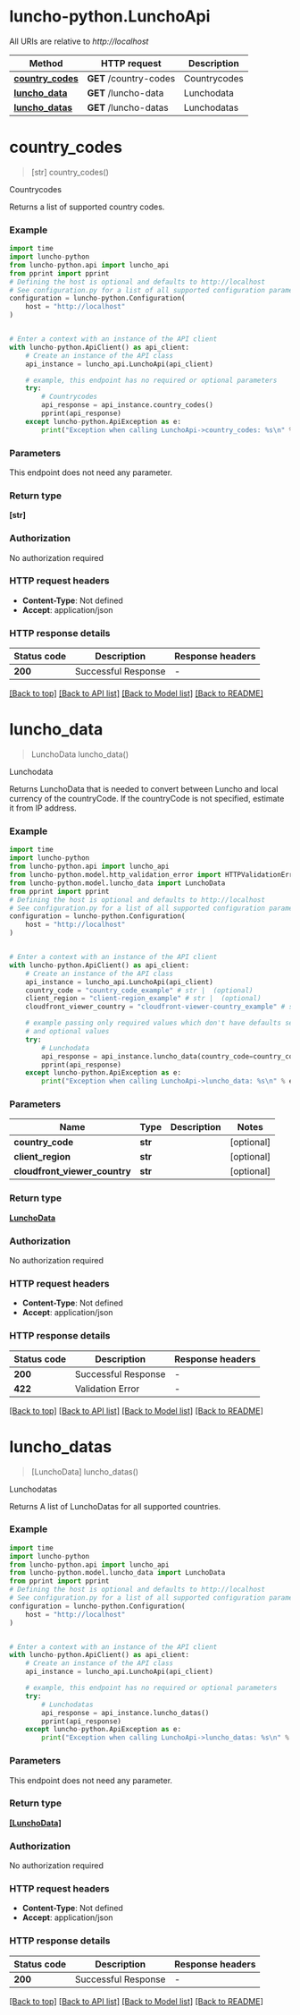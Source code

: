 # luncho-python.LunchoApi

All URIs are relative to *http://localhost*

Method | HTTP request | Description
------------- | ------------- | -------------
[**country_codes**](LunchoApi.md#country_codes) | **GET** /country-codes | Countrycodes
[**luncho_data**](LunchoApi.md#luncho_data) | **GET** /luncho-data | Lunchodata
[**luncho_datas**](LunchoApi.md#luncho_datas) | **GET** /luncho-datas | Lunchodatas


# **country_codes**
> [str] country_codes()

Countrycodes

Returns a list of supported country codes.

### Example

```python
import time
import luncho-python
from luncho-python.api import luncho_api
from pprint import pprint
# Defining the host is optional and defaults to http://localhost
# See configuration.py for a list of all supported configuration parameters.
configuration = luncho-python.Configuration(
    host = "http://localhost"
)


# Enter a context with an instance of the API client
with luncho-python.ApiClient() as api_client:
    # Create an instance of the API class
    api_instance = luncho_api.LunchoApi(api_client)

    # example, this endpoint has no required or optional parameters
    try:
        # Countrycodes
        api_response = api_instance.country_codes()
        pprint(api_response)
    except luncho-python.ApiException as e:
        print("Exception when calling LunchoApi->country_codes: %s\n" % e)
```


### Parameters
This endpoint does not need any parameter.

### Return type

**[str]**

### Authorization

No authorization required

### HTTP request headers

 - **Content-Type**: Not defined
 - **Accept**: application/json


### HTTP response details
| Status code | Description | Response headers |
|-------------|-------------|------------------|
**200** | Successful Response |  -  |

[[Back to top]](#) [[Back to API list]](../README.md#documentation-for-api-endpoints) [[Back to Model list]](../README.md#documentation-for-models) [[Back to README]](../README.md)

# **luncho_data**
> LunchoData luncho_data()

Lunchodata

Returns LunchoData that is needed to convert between Luncho and local currency of the countryCode. If the countryCode is not specified, estimate it from IP address.

### Example

```python
import time
import luncho-python
from luncho-python.api import luncho_api
from luncho-python.model.http_validation_error import HTTPValidationError
from luncho-python.model.luncho_data import LunchoData
from pprint import pprint
# Defining the host is optional and defaults to http://localhost
# See configuration.py for a list of all supported configuration parameters.
configuration = luncho-python.Configuration(
    host = "http://localhost"
)


# Enter a context with an instance of the API client
with luncho-python.ApiClient() as api_client:
    # Create an instance of the API class
    api_instance = luncho_api.LunchoApi(api_client)
    country_code = "country_code_example" # str |  (optional)
    client_region = "client-region_example" # str |  (optional)
    cloudfront_viewer_country = "cloudfront-viewer-country_example" # str |  (optional)

    # example passing only required values which don't have defaults set
    # and optional values
    try:
        # Lunchodata
        api_response = api_instance.luncho_data(country_code=country_code, client_region=client_region, cloudfront_viewer_country=cloudfront_viewer_country)
        pprint(api_response)
    except luncho-python.ApiException as e:
        print("Exception when calling LunchoApi->luncho_data: %s\n" % e)
```


### Parameters

Name | Type | Description  | Notes
------------- | ------------- | ------------- | -------------
 **country_code** | **str**|  | [optional]
 **client_region** | **str**|  | [optional]
 **cloudfront_viewer_country** | **str**|  | [optional]

### Return type

[**LunchoData**](LunchoData.md)

### Authorization

No authorization required

### HTTP request headers

 - **Content-Type**: Not defined
 - **Accept**: application/json


### HTTP response details
| Status code | Description | Response headers |
|-------------|-------------|------------------|
**200** | Successful Response |  -  |
**422** | Validation Error |  -  |

[[Back to top]](#) [[Back to API list]](../README.md#documentation-for-api-endpoints) [[Back to Model list]](../README.md#documentation-for-models) [[Back to README]](../README.md)

# **luncho_datas**
> [LunchoData] luncho_datas()

Lunchodatas

Returns A list of LunchoDatas for all supported countries.

### Example

```python
import time
import luncho-python
from luncho-python.api import luncho_api
from luncho-python.model.luncho_data import LunchoData
from pprint import pprint
# Defining the host is optional and defaults to http://localhost
# See configuration.py for a list of all supported configuration parameters.
configuration = luncho-python.Configuration(
    host = "http://localhost"
)


# Enter a context with an instance of the API client
with luncho-python.ApiClient() as api_client:
    # Create an instance of the API class
    api_instance = luncho_api.LunchoApi(api_client)

    # example, this endpoint has no required or optional parameters
    try:
        # Lunchodatas
        api_response = api_instance.luncho_datas()
        pprint(api_response)
    except luncho-python.ApiException as e:
        print("Exception when calling LunchoApi->luncho_datas: %s\n" % e)
```


### Parameters
This endpoint does not need any parameter.

### Return type

[**[LunchoData]**](LunchoData.md)

### Authorization

No authorization required

### HTTP request headers

 - **Content-Type**: Not defined
 - **Accept**: application/json


### HTTP response details
| Status code | Description | Response headers |
|-------------|-------------|------------------|
**200** | Successful Response |  -  |

[[Back to top]](#) [[Back to API list]](../README.md#documentation-for-api-endpoints) [[Back to Model list]](../README.md#documentation-for-models) [[Back to README]](../README.md)

